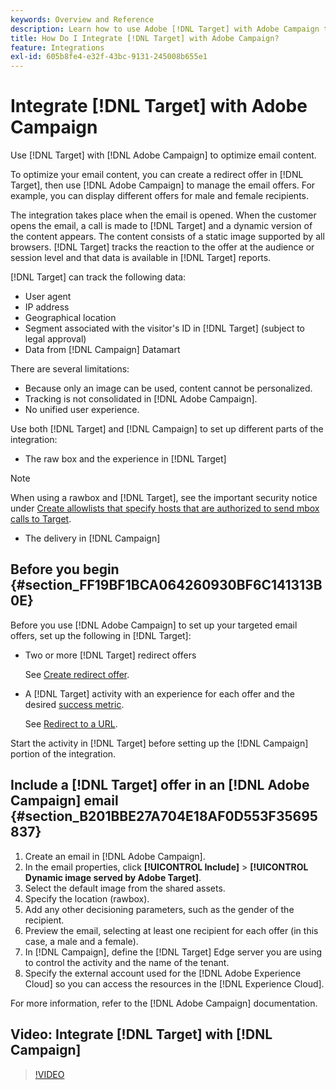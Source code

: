 ```yaml
---
keywords: Overview and Reference
description: Learn how to use Adobe [!DNL Target] with Adobe Campaign to optimize email content.
title: How Do I Integrate [!DNL Target] with Adobe Campaign?
feature: Integrations
exl-id: 605b8fe4-e32f-43bc-9131-245008b655e1
---
```

# Integrate [!DNL Target] with Adobe Campaign

Use [!DNL Target] with [!DNL Adobe Campaign] to optimize email content.

To optimize your email content, you can create a redirect offer in [!DNL Target], then use [!DNL Adobe Campaign] to manage the email offers. For example, you can display different offers for male and female recipients.

The integration takes place when the email is opened. When the customer opens the email, a call is made to [!DNL Target] and a dynamic version of the content appears. The content consists of a static image supported by all browsers. [!DNL Target] tracks the reaction to the offer at the audience or session level and that data is available in [!DNL Target] reports.

[!DNL Target] can track the following data:

* User agent 
* IP address 
* Geographical location 
* Segment associated with the visitor's ID in [!DNL Target] (subject to legal approval) 
* Data from [!DNL Campaign] Datamart

There are several limitations:

* Because only an image can be used, content cannot be personalized. 
* Tracking is not consolidated in [!DNL Adobe Campaign]. 
* No unified user experience.

Use both [!DNL Target] and [!DNL Campaign] to set up different parts of the integration:

* The raw box and the experience in [!DNL Target]

>[!NOTE]
>
>When using a rawbox and [!DNL Target], see the important security notice under [Create allowlists that specify hosts that are authorized to send mbox calls to Target](/help/administrating-target/hosts.md#allowlist). 

* The delivery in [!DNL Campaign]

## Before you begin {#section_FF19BF1BCA064260930BF6C141313B0E}

Before you use [!DNL Adobe Campaign] to set up your targeted email offers, set up the following in [!DNL Target]:

* Two or more [!DNL Target] redirect offers

  See [Create redirect offer](/help/c-experiences/c-manage-content/offer-redirect.md). 

* A [!DNL Target] activity with an experience for each offer and the desired [success metric](/help/c-activities/r-success-metrics/success-metrics.md).

  See [Redirect to a URL](/help/c-experiences/c-visual-experience-composer/redirect-offer.md).

Start the activity in [!DNL Target] before setting up the [!DNL Campaign] portion of the integration.

## Include a [!DNL Target] offer in an [!DNL Adobe Campaign] email {#section_B201BBE27A704E18AF0D553F35695837}

1. Create an email in [!DNL Adobe Campaign]. 
1. In the email properties, click **[!UICONTROL Include]** > **[!UICONTROL Dynamic image served by Adobe Target]**. 
1. Select the default image from the shared assets. 
1. Specify the location (rawbox). 
1. Add any other decisioning parameters, such as the gender of the recipient. 
1. Preview the email, selecting at least one recipient for each offer (in this case, a male and a female). 
1. In [!DNL Campaign], define the [!DNL Target] Edge server you are using to control the activity and the name of the tenant. 
1. Specify the external account used for the [!DNL Adobe Experience Cloud] so you can access the resources in the [!DNL Experience Cloud].

For more information, refer to the [!DNL Adobe Campaign] documentation.

## Video: Integrate [!DNL Target] with [!DNL Campaign]

>[!VIDEO](https://video.tv.adobe.com/v/35149)
